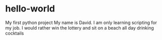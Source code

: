 # hello-world
My first python project
My name is David. I am only learning scripting for my job. 
I would rather win the lottery and sit on a beach all day drinking cocktails
